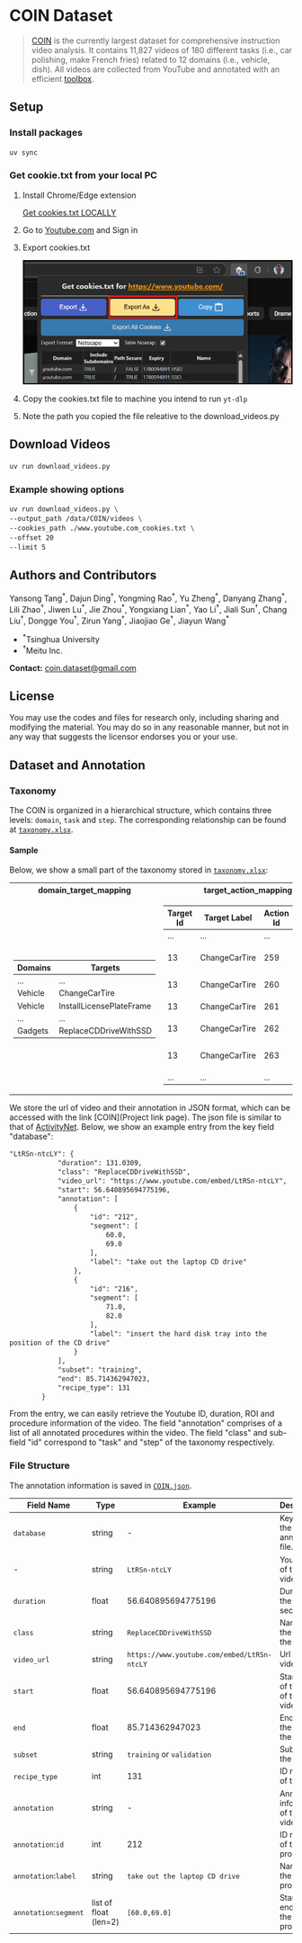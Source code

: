 # COIN Dataset

> [COIN](https://coin-dataset.github.io/) is the currently largest dataset for comprehensive instruction video analysis. It contains 11,827 videos of 180 different tasks (i.e., car polishing, make French fries) related to 12 domains (i.e., vehicle, dish). All videos are collected from YouTube and annotated with an efficient [toolbox](https://github.com/coin-dataset/annotation-tool).

## Setup

### Install packages

```sh
uv sync
```

### Get cookie.txt from your local PC

1. Install Chrome/Edge extension

    [Get cookies.txt LOCALLY](https://chromewebstore.google.com/detail/get-cookiestxt-locally/cclelndahbckbenkjhflpdbgdldlbecc)

1. Go to [Youtube.com](https://www.youtube.com/) and Sign in
1. Export cookies.txt

    ![alt text](docs/image.png)

1. Copy the cookies.txt file to machine you intend to run `yt-dlp`
1. Note the path you copied the file releative to the download_videos.py
   
## Download Videos

```sh
uv run download_videos.py
```

### Example showing options

```sh
uv run download_videos.py \
--output_path /data/COIN/videos \
--cookies_path ./www.youtube.com_cookies.txt \
--offset 20
--limit 5
```

## Authors and Contributors
<p>
Yansong Tang<sup>*</sup>, Dajun Ding<sup>†</sup>, Yongming Rao<sup>*</sup>, Yu Zheng<sup>*</sup>, Danyang Zhang<sup>*</sup>, Lili Zhao<sup>†</sup>, Jiwen Lu<sup>*</sup>, Jie Zhou<sup>*</sup>, Yongxiang Lian<sup>*</sup>, Yao Li<sup>†</sup>, Jiali Sun<sup>†</sup>, Chang Liu<sup>†</sup>, Dongge You<sup>†</sup>, Zirun Yang<sup>†</sup>, Jiaojiao Ge<sup>†</sup>, Jiayun Wang<sup>*</sup>
</p>

- <sup>*</sup>Tsinghua University
- <sup>†</sup>Meitu Inc.

**Contact:** [coin.dataset@gmail.com](mailto:coin.dataset@gmail.com)

## License
You may use the codes and files for research only, including sharing and modifying the material. You may do so in any reasonable manner, but not in any way that suggests the licensor endorses you or your use.

## Dataset and Annotation

### Taxonomy

The COIN is organized in a hierarchical structure, which contains three levels: `domain`, `task` and `step`. The corresponding relationship can be found at [`taxonomy.xlsx`](taxonomy.xlsx).

#### Sample

Below, we show a small part of the taxonomy stored in [`taxonomy.xlsx`](taxonomy.xlsx): 

<table>
<tr><th>domain_target_mapping </th><th>target_action_mapping</th></tr>
<tr><td><table></table>

| Domains | Targets                  |
| ------- | ------------------------ |
| ...     | ...                      |
| Vehicle | ChangeCarTire            |
| Vehicle | InstallLicensePlateFrame |
| ...     | ...                      |
| Gadgets | ReplaceCDDriveWithSSD    |

</td><td>


| Target Id | Target Label  | Action Id | Action Label       |
| --------- | ------------- | --------- | ------------------ |
| ...       | ...           | ...       | ...                |
| 13        | ChangeCarTire | 259       | unscrew the screw  |
| 13        | ChangeCarTire | 260       | jack up the car    |
| 13        | ChangeCarTire | 261       | remove the tire    |
| 13        | ChangeCarTire | 262       | put on the tire    |
| 13        | ChangeCarTire | 263       | tighten the screws |
| ...       | ...           | ...       | ...                |

</td></tr> </table>

We store the url of video and their annotation in JSON format, which can be accessed with the link [COIN](Project link page). The json file is similar to that of [ActivityNet](http://activity-net.org/download.html). Below, we show an example entry from the key field "database":

```
"LtRSn-ntcLY": {
			"duration": 131.0309,
			"class": "ReplaceCDDriveWithSSD",
			"video_url": "https://www.youtube.com/embed/LtRSn-ntcLY",
			"start": 56.640895694775196,
			"annotation": [
				{
					"id": "212",
					"segment": [
						60.0,
						69.0
					],
					"label": "take out the laptop CD drive"
				},
				{
					"id": "216",
					"segment": [
						71.0,
						82.0
					],
					"label": "insert the hard disk tray into the position of the CD drive"
				}
			],
			"subset": "training",
			"end": 85.714362947023,
			"recipe_type": 131
		}
```
From the entry, we can easily retrieve the Youtube ID, duration, ROI and procedure information of the video. The field "annotation" comprises of a list of all annotated procedures within the video. The field "class" and sub-field "id" correspond to "task" and "step" of the taxonomy respectively.

### File Structure

The annotation information is saved in [`COIN.json`](COIN.json).

| Field Name             | Type                  | Example                                     | Description                          |
| ---------------------- | --------------------- | ------------------------------------------- | ------------------------------------ |
| `database`             | string                | -                                           | Key filed of the annotation file.    |
| -                      | string                | `LtRSn-ntcLY`                               | Youtube ID of the video.             |
| `duration`             | float                 | 56.640895694775196                          | Duration of the video in seconds.    |
| `class`                | string                | `ReplaceCDDriveWithSSD`                     | Name of the task in the video.       |
| `video_url`            | string                | `https://www.youtube.com/embed/LtRSn-ntcLY` | Url of the video.                    |
| `start`                | float                 | 56.640895694775196                          | Start time of the ROI of the video.  |
| `end`                  | float                 | 85.714362947023                             | End time of the ROI of the video.    |
| `subset`               | string                | `training` or `validation`                  | Subset of the video.                 |
| `recipe_type`          | int                   | 131                                         | ID number of the task.               |
| `annotation`           | string                | -                                           | Annotation information of the video. |
| `annotation`:`id`      | int                   | 212                                         | ID number of the procedure.          |
| `annotation`:`label`   | string                | `take out the laptop CD drive`              | Name of the procedure.               |
| `annotation`:`segment` | list of float (len=2) | `[60.0,69.0]`                               | Start and end time of the procedure. |
